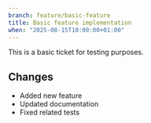 ```yaml
---
branch: feature/basic-feature
title: Basic feature implementation
when: "2025-08-15T10:00:00+01:00"
---
```


This is a basic ticket for testing purposes.

## Changes
- Added new feature
- Updated documentation
- Fixed related tests